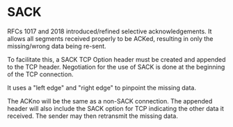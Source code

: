 # SACK

RFCs 1017 and 2018 introduced/refined selective acknowledgements. It allows all segments received properly to be ACKed, resulting in only the missing/wrong data being re-sent.

To facilitate this, a SACK TCP Option header must be created and appended to the TCP header. Negotiation for the use of SACK is done at the beginning of the TCP connection.

It uses a "left edge" and "right edge" to pinpoint the missing data.

The ACKno will be the same as a non-SACK connection. The appended header will also include the SACK option for TCP indicating the other data it received. The sender may then retransmit the missing data.

